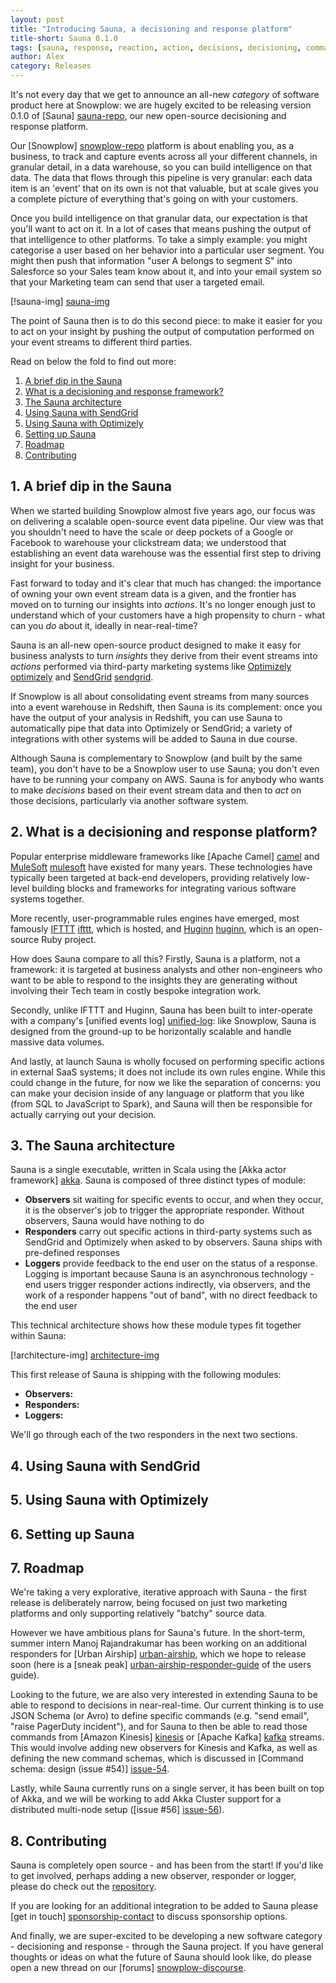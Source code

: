 ```yaml
---
layout: post
title: "Introducing Sauna, a decisioning and response platform"
title-short: Sauna 0.1.0
tags: [sauna, response, reaction, action, decisions, decisioning, commands, snowplow]
author: Alex
category: Releases
---
```


It's not every day that we get to announce an all-new *category* of software product here at Snowplow: we are hugely excited to be releasing version 0.1.0 of [Sauna] [sauna-repo], our new open-source decisioning and response platform.

Our [Snowplow] [snowplow-repo] platform is about enabling you, as a business, to track and capture events across all your different channels, in granular detail, in a data warehouse, so you can build intelligence on that data. The data that flows through this pipeline is very granular: each data item is an 'event' that on its own is not that valuable, but at scale gives you a complete picture of everything that's going on with your customers.

Once you build intelligence on that granular data, our expectation is that you'll want to act on it. In a lot of cases that means pushing the output of that intelligence to other platforms. To take a simply example: you might categorise a user based on her behavior into a particular user segment. You might then push that information "user A belongs to segment S" into Salesforce so your Sales team know about it, and into your email system so that your Marketing team can send that user a targeted email.

[!sauna-img] [sauna-img]

The point of Sauna then is to do this second piece: to make it easier for you to act on your insight by pushing the output of computation performed on your event streams to different third parties.

Read on below the fold to find out more:

1. [A brief dip in the Sauna](/blog/2016/09/18/introducing-sauna-a-decisioning-and-response-platform#intro)
2. [What is a decisioning and response framework?](/blog/2016/09/18/introducing-sauna-a-decisioning-and-response-platform#what-and-why)
3. [The Sauna architecture](/blog/2016/09/18/introducing-sauna-a-decisioning-and-response-platform#architecture)
4. [Using Sauna with SendGrid](/blog/2016/09/18/introducing-sauna-a-decisioning-and-response-platform#sendgrid)
5. [Using Sauna with Optimizely](/blog/2016/09/18/introducing-sauna-a-decisioning-and-response-platform#optimizely)
6. [Setting up Sauna](/blog/2016/09/18/introducing-sauna-a-decisioning-and-response-platform#setup)
7. [Roadmap](/blog/2016/09/18/introducing-sauna-a-decisioning-and-response-platform#roadmap)
8. [Contributing](/blog/2016/09/18/introducing-sauna-a-decisioning-and-response-platform#contributing)

<!--more-->

<h2 id="intro">1. A brief dip in the Sauna</h2>

When we started building Snowplow almost five years ago, our focus was on delivering a scalable open-source event data pipeline. Our view was that you shouldn't need to have the scale or deep pockets of a Google or Facebook to warehouse your clickstream data; we understood that establishing an event data warehouse was the essential first step to driving insight for your business.

Fast forward to today and it's clear that much has changed: the importance of owning your own event stream data is a given, and the frontier has moved on to turning our insights into *actions*. It's no longer enough just to understand which of your customers have a high propensity to churn - what can you *do* about it, ideally in near-real-time?

Sauna is an all-new open-source product designed to make it easy for business analysts to turn *insights* they derive from their event streams into *actions* performed via third-party marketing systems like [Optimizely] [optimizely] and [SendGrid] [sendgrid].

If Snowplow is all about consolidating event streams from many sources into a event warehouse in Redshift, then Sauna is its complement: once you have the output of your analysis in Redshift, you can use Sauna to automatically pipe that data into Optimizely or SendGrid; a variety of integrations with other systems will be added to Sauna in due course.

Although Sauna is complementary to Snowplow (and built by the same team), you don't have to be a Snowplow user to use Sauna; you don't even have to be running your company on AWS. Sauna is for anybody who wants to make *decisions* based on their event stream data and then to *act* on those decisions, particularly via another software system.

<h2 id="what-and-why">2. What is a decisioning and response platform?</h2>

Popular enterprise middleware frameworks like [Apache Camel] [camel] and [MuleSoft] [mulesoft] have existed for many years. These technologies have typically been targeted at back-end developers, providing relatively low-level building blocks and frameworks for integrating various software systems together.

More recently, user-programmable rules engines have emerged, most famously [IFTTT] [ifttt], which is hosted, and [Huginn] [huginn], which is an open-source Ruby project.

How does Sauna compare to all this? Firstly, Sauna is a platform, not a framework: it is targeted at business analysts and other non-engineers who want to be able to respond to the insights they are generating without involving their Tech team in costly bespoke integration work.

Secondly, unlike IFTTT and Huginn, Sauna has been built to inter-operate with a company's [unified events log] [unified-log]: like Snowplow, Sauna is designed from the ground-up to be horizontally scalable and handle massive data volumes.

And lastly, at launch Sauna is wholly focused on performing specific actions in external SaaS systems; it does not include its own rules engine. While this could change in the future, for now we like the separation of concerns: you can make your decision inside of any language or platform that you like (from SQL to JavaScript to Spark), and Sauna will then be responsible for actually carrying out your decision.

<h2 id="architecture">3. The Sauna architecture</h2>

Sauna is a single executable, written in Scala using the [Akka actor framework] [akka]. Sauna is composed of three distinct types of module:

* **Observers** sit waiting for specific events to occur, and when they occur, it is the observer's job to trigger the appropriate responder. Without observers, Sauna would have nothing to do
* **Responders** carry out specific actions in third-party systems such as SendGrid and Optimizely when asked to by observers. Sauna ships with pre-defined responses
* **Loggers** provide feedback to the end user on the status of a response. Logging is important because Sauna is an asynchronous technology - end users trigger responder actions indirectly, via observers, and the work of a responder happens "out of band", with no direct feedback to the end user

This technical architecture shows how these module types fit together within Sauna:

[!architecture-img] [architecture-img]

This first release of Sauna is shipping with the following modules:

* **Observers:** 
* **Responders:**
* **Loggers:** 

We'll go through each of the two responders in the next two sections.

<h2 id="sendgrid">4. Using Sauna with SendGrid</h2>




<h2 id="optimizely">5. Using Sauna with Optimizely</h2>



<h2 id="setup">6. Setting up Sauna</h2>



<h2 id="roadmap">7. Roadmap</h2>

We're taking a very explorative, iterative approach with Sauna - the first release is deliberately narrow, being focused on just two marketing platforms and only supporting relatively "batchy" source data.

However we have ambitious plans for Sauna's future. In the short-term, summer intern Manoj Rajandrakumar has been working on an additional responders for [Urban Airship] [urban-airship], which we hope to release soon (here is a [sneak peak] [urban-airship-responder-guide] of the users guide).

Looking to the future, we are also very interested in extending Sauna to be able to respond to decisions in near-real-time. Our current thinking is to use JSON Schema (or Avro) to define specific commands (e.g. "send email", "raise PagerDuty incident"), and for Sauna to then be able to read those commands from [Amazon Kinesis] [kinesis] or [Apache Kafka] [kafka] streams. This would involve adding new observers for Kinesis and Kafka, as well as defining the new command schemas, which is discussed in [Command schema: design (issue #54)] [issue-54].

Lastly, while Sauna currently runs on a single server, it has been built on top of Akka, and we will be working to add Akka Cluster support for a distributed multi-node setup ([issue #56] [issue-56]). 

<h2 id="contributing">8. Contributing</h2>

Sauna is completely open source - and has been from the start! If you'd like to get involved, perhaps adding a new observer, responder or logger, please do check out the [repository][sauna-repo].

If you are looking for an additional integration to be added to Sauna please [get in touch] [sponsorship-contact] to discuss sponsorship options.

And finally, we are super-excited to be developing a new software category - decisioning and response - through the Sauna project. If you have general thoughts or ideas on what the future of Sauna should look like, do please open a new thread on our [forums] [snowplow-discourse].

[sauna-repo]: https://github.com/snowplow/sauna
[snowplow-repo]: https://github.com/snowplow/snowplow

[sauna-img]: /assets/img/blog/2016/09/data-intelligence-action.jpg
[architecture-img]: xxx

[akka]: http://akka.io/
[kinesis]: https://aws.amazon.com/kinesis/streams/
[kafka]: http://kafka.apache.org/

[sendgrid]: https://sendgrid.com/
[urban-airship]: https://www.urbanairship.com/
[optimizely]: https://www.optimizely.com/

[sendgrid-setup-guide]: xxx
[optimizely-setup-guide]: xxx
[urban-airship-responder-guide]: https://github.com/snowplow/sauna/wiki/Urban-Airship-Responder-user-guide

[sauna-setup]: yyy

[issue-54]: https://github.com/snowplow/sauna/issues/54
[issue-56]: https://github.com/snowplow/sauna/issues/56

[unified-log]: https://www.manning.com/books/unified-log-processing

[camel]: http://camel.apache.org/
[mulesoft]: https://www.mulesoft.com/
[ifttt]: https://ifttt.com/
[huginn]: https://github.com/cantino/huginn

[sponsorship-contact]: mailto:contact@snowplowanalytics.com
[snowplow-discourse]: http://discourse.snowplowanalytics.com/

